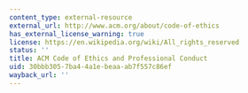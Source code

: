 ```yaml
---
content_type: external-resource
external_url: http://www.acm.org/about/code-of-ethics
has_external_license_warning: true
license: https://en.wikipedia.org/wiki/All_rights_reserved
status: ''
title: ACM Code of Ethics and Professional Conduct
uid: 30bbb305-7ba4-4a1e-beaa-ab7f557c86ef
wayback_url: ''
---
```

